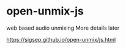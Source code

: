 # open-unmix-js

web based audio unmixing 
More details later

https://sigsep.github.io/open-unmix/js.html
